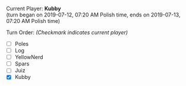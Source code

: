 Current Player: **Kubby**  
(turn began on 2019-07-12, 07:20 AM Polish time, ends on 2019-07-13, 07:20 AM Polish time)

Turn Order: *(Checkmark indicates current player)*
- [ ] Poles
- [ ] Log
- [ ] YellowNerd
- [ ] Spars
- [ ] Juiz
- [x] Kubby
